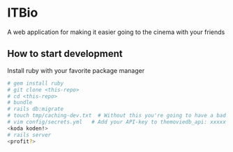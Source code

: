 # ITBio
A web application for making it easier going to the cinema with your friends

## How to start development
Install ruby with your favorite package manager

```sh
# gem install ruby
# git clone <this-repo>
# cd <this-repo>
# bundle
# rails db:migrate
# touch tmp/caching-dev.txt  # Without this you're going to have a bad time...
# vim config/secrets.yml   # Add your API-key to themoviedb_api: xxxxx
<koda koden!>
# rails server
<profit?>
```
